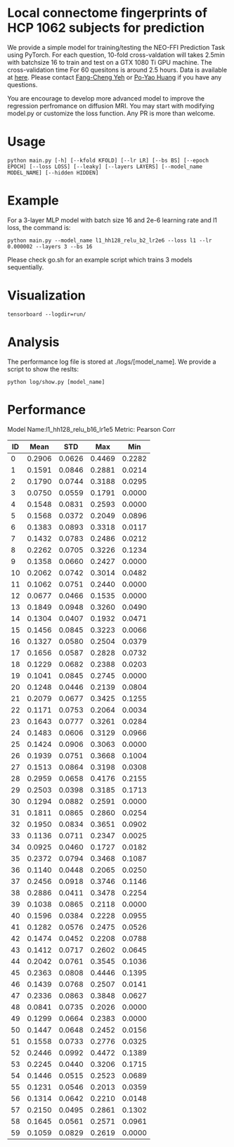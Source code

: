 # Local connectome fingerprints of HCP 1062 subjects for prediction

We provide a simple model for training/testing the NEO-FFI Prediction Task using PyTorch. For each question, 10-fold cross-valdation will takes 2.5min with batchsize 16 to train and test on a GTX 1080 Ti GPU machine. The cross-validation time For 60 quesitons is around 2.5 hours. Data is available at [here](http://dsi-studio.labsolver.org/download-images/local-connectome-fingerprints-of-hcp-1062-subjects-for-neofac-prediction). Please contact [Fang-Cheng Yeh](mailto:frank.yeh@gmail.com) or [Po-Yao Huang](mailto:poyaoh@cs.cmu.edu) if you have any questions.     

You are encourage to develop more advanced model to improve the regression perfromance on diffusion MRI. You may start with modifying model.py or customize the loss function. Any PR is more than welcome.    

# Usage
    python main.py [-h] [--kfold KFOLD] [--lr LR] [--bs BS] [--epoch EPOCH] [--loss LOSS] [--leaky] [--layers LAYERS] [--model_name MODEL_NAME] [--hidden HIDDEN]

# Example
For a 3-layer MLP model with batch size 16 and 2e-6 learning rate and l1 loss, the command is:

    python main.py --model_name l1_hh128_relu_b2_lr2e6 --loss l1 --lr 0.000002 --layers 3 --bs 16
Please check go.sh for an example script which trains 3 models sequentially.

# Visualization
    tensorboard --logdir=run/
    
# Analysis
The performance log file is stored at ./logs/[model_name]. We provide a script to show the reslts:

    python log/show.py [model_name]
    
# Performance
Model Name:l1_hh128_relu_b16_lr1e5
Metric: Pearson Corr


|ID|Mean|STD|Max|Min|
|---|---|---|---|---|
0|0.2906|0.0626|0.4469|0.2282
1|0.1591|0.0846|0.2881|0.0214
2|0.1790|0.0744|0.3188|0.0295
3|0.0750|0.0559|0.1791|0.0000
4|0.1548|0.0831|0.2593|0.0000
5|0.1568|0.0372|0.2049|0.0896
6|0.1383|0.0893|0.3318|0.0117
7|0.1432|0.0783|0.2486|0.0212
8|0.2262|0.0705|0.3226|0.1234
9|0.1358|0.0660|0.2427|0.0000
10|0.2062|0.0742|0.3014|0.0482
11|0.1062|0.0751|0.2440|0.0000
12|0.0677|0.0466|0.1535|0.0000
13|0.1849|0.0948|0.3260|0.0490
14|0.1304|0.0407|0.1932|0.0471
15|0.1456|0.0845|0.3223|0.0066
16|0.1327|0.0580|0.2504|0.0379
17|0.1656|0.0587|0.2828|0.0732
18|0.1229|0.0682|0.2388|0.0203
19|0.1041|0.0845|0.2745|0.0000
20|0.1248|0.0446|0.2139|0.0804
21|0.2079|0.0677|0.3425|0.1255
22|0.1171|0.0753|0.2064|0.0034
23|0.1643|0.0777|0.3261|0.0284
24|0.1483|0.0606|0.3129|0.0966
25|0.1424|0.0906|0.3063|0.0000
26|0.1939|0.0751|0.3668|0.1004
27|0.1513|0.0864|0.3198|0.0308
28|0.2959|0.0658|0.4176|0.2155
29|0.2503|0.0398|0.3185|0.1713
30|0.1294|0.0882|0.2591|0.0000
31|0.1811|0.0865|0.2860|0.0254
32|0.1950|0.0834|0.3651|0.0902
33|0.1136|0.0711|0.2347|0.0025
34|0.0925|0.0460|0.1727|0.0182
35|0.2372|0.0794|0.3468|0.1087
36|0.1140|0.0448|0.2065|0.0250
37|0.2456|0.0918|0.3746|0.1146
38|0.2886|0.0411|0.3478|0.2254
39|0.1038|0.0865|0.2118|0.0000
40|0.1596|0.0384|0.2228|0.0955
41|0.1282|0.0576|0.2475|0.0526
42|0.1474|0.0452|0.2208|0.0788
43|0.1412|0.0717|0.2602|0.0645
44|0.2042|0.0761|0.3545|0.1036
45|0.2363|0.0808|0.4446|0.1395
46|0.1439|0.0768|0.2507|0.0141
47|0.2336|0.0863|0.3848|0.0627
48|0.0841|0.0735|0.2026|0.0000
49|0.1299|0.0664|0.2383|0.0000
50|0.1447|0.0648|0.2452|0.0156
51|0.1558|0.0733|0.2776|0.0325
52|0.2446|0.0992|0.4472|0.1389
53|0.2245|0.0440|0.3206|0.1715
54|0.1446|0.0515|0.2523|0.0689
55|0.1231|0.0546|0.2013|0.0359
56|0.1314|0.0642|0.2210|0.0148
57|0.2150|0.0495|0.2861|0.1302
58|0.1645|0.0561|0.2571|0.0961
59|0.1059|0.0829|0.2619|0.0000
